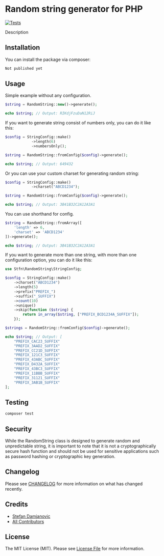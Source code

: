 # Random string generator for PHP

[![Tests](https://img.shields.io/github/actions/workflow/status/stfndamjanovic/php-random-string/run-tests.yml?branch=main&label=tests&style=flat-square)](https://github.com/stfndamjanovic/php-random-string/actions/workflows/run-tests.yml)

Description

## Installation

You can install the package via composer:

```bash
Not published yet
```

## Usage

Simple example without any configuration.

```php
$string = RandomString::new()->generate();

echo $string; // Output: RIKdjFzuDaN12RiJ
```

If you want to generate string consist of numbers only, you can do it like this:
```php
$config = StringConfig::make()
            ->length(6)
            ->numbersOnly();

$string = RandomString::fromConfig($config)->generate();

echo $string; // Output: 649432
```

Or you can use your custom charset for generating random string:
```php
$config = StringConfig::make()
            ->charset("ABCD1234");

$string = RandomString::fromConfig($config)->generate();

echo $string; // Output: 3B41B32C2A12A3A1
```

You can use shorthand for config.
```php
$string = RandomString::fromArray([
    'length' => 6,
    'charset' => 'ABCD1234'
])->generate();

echo $string; // Output: 3B41B32C2A12A3A1
```

If you want to generate more than one string, with more than one configuration option, you can do it like this:
```php
use Stfn\RandomString\StringConfig;

$config = StringConfig::make()
    ->charset("ABCD1234")
    ->length(5)
    ->prefix("PREFIX_")
    ->suffix("_SUFFIX")
    ->count(10)
    ->unique()
    ->skip(function ($string) {
        return in_array($string, ["PREFIX_BCD1234A_SUFFIX"]);
    });

$strings = RandomString::fromConfig($config)->generate();

echo $string; // Output: [
    "PREFIX_CAC23_SUFFIX"
    "PREFIX_3AAD2_SUFFIX"
    "PREFIX_CC21D_SUFFIX"
    "PREFIX_121C3_SUFFIX"
    "PREFIX_43ABC_SUFFIX"
    "PREFIX_D432A_SUFFIX"
    "PREFIX_43BC3_SUFFIX"
    "PREFIX_11BBB_SUFFIX"
    "PREFIX_31121_SUFFIX"
    "PREFIX_3AB1B_SUFFIX"
];
```

## Testing

```bash
composer test
```

## Security

While the RandomString class is designed to generate random and unpredictable string, it is important to note that it is not a cryptographically secure hash function and should not be used for sensitive applications such as password hashing or cryptographic key generation.

## Changelog

Please see [CHANGELOG](CHANGELOG.md) for more information on what has changed recently.

## Credits

- [Stefan Damjanovic](https://github.com/stfndamjanovic)
- [All Contributors](../../contributors)

## License

The MIT License (MIT). Please see [License File](LICENSE.md) for more information.
